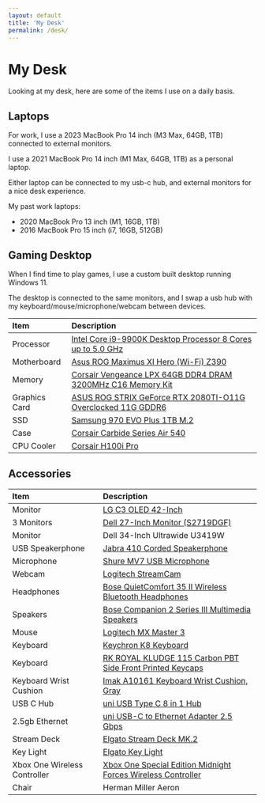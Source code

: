 ```yaml
---
layout: default
title: 'My Desk'
permalink: /desk/
---
```


# My Desk

Looking at my desk, here are some of the items I use on a daily basis.

## Laptops

For work, I use a 2023 MacBook Pro 14 inch (M3 Max, 64GB, 1TB) connected to external monitors.

I use a 2021 MacBook Pro 14 inch (M1 Max, 64GB, 1TB) as a personal laptop.

Either laptop can be connected to my usb-c hub, and external monitors for a nice desk experience.

My past work laptops:
- 2020 MacBook Pro 13 inch (M1, 16GB, 1TB)
- 2016 MacBook Pro 15 inch (i7, 16GB, 512GB)

## Gaming Desktop

When I find time to play games, I use a custom built desktop running Windows 11.

The desktop is connected to the same monitors, and I swap a usb hub with my keyboard/mouse/microphone/webcam between devices.

| Item                        | Description                  |
| :-------------------------- | :--------------------------- |
| Processor | [Intel Core i9-9900K Desktop Processor 8 Cores up to 5.0 GHz](https://amzn.to/2WNyeL9) |
| Motherboard | [Asus ROG Maximus XI Hero (Wi-Fi) Z390](https://amzn.to/34POa3J)
| Memory | [Corsair Vengeance LPX 64GB DDR4 DRAM 3200MHz C16 Memory Kit](https://amzn.to/3pn5Ew4)
| Graphics Card | [ASUS ROG STRIX GeForce RTX 2080TI-O11G Overclocked 11G GDDR6](https://amzn.to/3aPn7cC) |
| SSD | [Samsung 970 EVO Plus 1TB M.2](https://amzn.to/2MciVcN) |
| Case | [Corsair Carbide Series Air 540](https://amzn.to/3aKubHo) |
| CPU Cooler | [Corsair H100i Pro](https://amzn.to/34NNw73) |

## Accessories

| Item | Description |
| :--- |:----------- |
| Monitor | [LG C3 OLED 42-Inch](https://www.amazon.com/LG-42-Inch-Processor-AI-Powered-OLED42C3PUA/dp/B0BVXK9N6X) |
| 3 Monitors | [Dell 27-Inch Monitor (S2719DGF)](https://amzn.to/3aTSfYm) |
| Monitor | Dell 34-Inch Ultrawide U3419W |
| USB Speakerphone | [Jabra 410 Corded Speakerphone](https://amzn.to/3hkUYLM) |
| Microphone | [Shure MV7 USB Microphone](https://www.amazon.com/Shure-Microphone-Podcasting-Voice-Isolating-Technology/dp/B08G7RG9ML/) |
| Webcam | [Logitech StreamCam](https://www.amazon.com/Logitech-Streamcam-Streaming-YouTube-Graphite/dp/B07TZT4Q89/) |
| Headphones | [Bose QuietComfort 35 II Wireless Bluetooth Headphones](https://amzn.to/37UJ9ZP) |
| Speakers | [Bose Companion 2 Series III Multimedia Speakers](https://amzn.to/38C77rP) |
| Mouse | [Logitech MX Master 3](https://www.amazon.com/Logitech-Master-Advanced-Wireless-Mouse/dp/B07S395RWD) |
| Keyboard | [Keychron K8 Keyboard](https://www.amazon.com/Keychron-Mechanical-Keyboard-Tenkeyless-Bluetooth/dp/B08B5WHYTT) |
| Keyboard | [RK ROYAL KLUDGE 115 Carbon PBT Side Front Printed Keycaps](https://www.amazon.com/gp/product/B08397XX5G) |
| Keyboard Wrist Cushion | [Imak A10161 Keyboard Wrist Cushion, Gray](https://amzn.to/3mWzuWE) |
| USB C Hub | [uni USB Type C 8 in 1 Hub](https://www.amazon.com/gp/product/B07Q6YS7W2) |
| 2.5gb Ethernet | [uni USB-C to Ethernet Adapter 2.5 Gbps](https://www.amazon.com/uni-Ethernet-Thunderbolt-Compatible-Aluminum/dp/B0C2H9HVH3) |
| Stream Deck | [Elgato Stream Deck MK.2](https://www.amazon.com/Elgato-Stream-Deck-MK-2-Controller/dp/B09738CV2G/) |
| Key Light | [Elgato Key Light](https://www.amazon.com/Elgato-Key-Light-Professional-App-Enabled/dp/B07L755X9G/) |
| Xbox One Wireless Controller | [Xbox One Special Edition Midnight Forces Wireless Controller](https://amzn.to/3hzHo7g) |
| Chair | Herman Miller Aeron |
